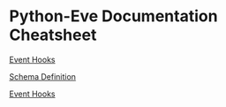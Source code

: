 # Python-Eve Documentation Cheatsheet

[Event Hooks](https://docs.python-eve.org/en/stable/features.html#database-event-hooks)

[Schema Definition](https://docs.python-eve.org/en/stable/config.html#schema)

[Event Hooks](https://docs.python-eve.org/en/stable/features.html#eventhooks)

